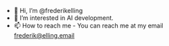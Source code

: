- 👋 Hi, I’m @frederikelling
- 👀 I’m interested in AI development.
- 📫 How to reach me - You can reach me at my email frederik@elling.email

<!---
Frederik144/Frederik144 is a ✨ special ✨ repository because its `README.md` (this file) appears on your GitHub profile.
You can click the Preview link to take a look at your changes.
--->

